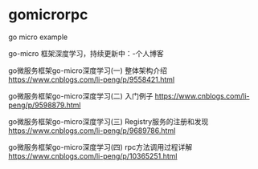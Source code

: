 # gomicrorpc
go micro example

go-micro 框架深度学习，持续更新中：-个人博客

go微服务框架go-micro深度学习(一) 整体架构介绍  https://www.cnblogs.com/li-peng/p/9558421.html    

go微服务框架go-micro深度学习(二) 入门例子     https://www.cnblogs.com/li-peng/p/9598879.html

go微服务框架go-micro深度学习(三) Registry服务的注册和发现  https://www.cnblogs.com/li-peng/p/9689786.html

go微服务框架go-micro深度学习(四) rpc方法调用过程详解  https://www.cnblogs.com/li-peng/p/10365251.html
